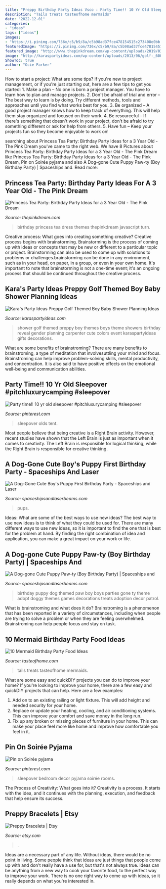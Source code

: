 ```yaml
---
title: "Preppy Birthday Party Ideas Vsco : Party Time!! 10 Yr Old Sleepover #pitchluxurycamping #sleepover"
description: "Tails treats tasteofhome mermaids"
date: "2022-12-01"
categories:
- "ideas"
tags: ["ideas"]
images:
- "https://i.pinimg.com/736x/c5/b9/8a/c5b98ad37fce478154515c273408e0bb.jpg"
featuredImage: "https://i.pinimg.com/736x/c5/b9/8a/c5b98ad37fce478154515c273408e0bb.jpg"
featured_image: "http://www.thepinkdream.com/wp-content/uploads/2019/03/71c6552d-28b1-41a1-b0b4-975e1c35d490.jpg"
image: "http://karaspartyideas.com/wp-content/uploads/2013/06/golf-_600x754.jpg"
ShowToc: true
author: "Ocie Parker"
---
```



How to start a project: What are some tips?
If you're new to project management, or if you're just starting out, here are a few tips to get you started: 1. Make a plan – No one is born a project manager. You have to learn how to plan and manage projects. 2. Don't be afraid of trial and error – The best way to learn is by doing. Try different methods, tools and approaches until you find what works best for you. 3. Be organized – A good project manager knows how to keep track of everything. This will help them stay organized and focused on their work. 4. Be resourceful – If there's something that doesn't work in your project, don't be afraid to try something different or ask for help from others. 5. Have fun – Keep your projects fun so they become enjoyable to work on!

	

		
searching about Princess Tea Party: Birthday Party Ideas for a 3 Year Old - The Pink Dream you've came to the right web. We have 8 Pictures about Princess Tea Party: Birthday Party Ideas for a 3 Year Old - The Pink Dream like Princess Tea Party: Birthday Party Ideas for a 3 Year Old - The Pink Dream, Pin on Soirée pyjama and also A Dog-gone Cute Puppy Paw-ty (Boy Birthday Party) | Spaceships and. Read more:
		
    
## Princess Tea Party: Birthday Party Ideas For A 3 Year Old - The Pink Dream

<img loading=lazy src="http://www.thepinkdream.com/wp-content/uploads/2019/03/71c6552d-28b1-41a1-b0b4-975e1c35d490.jpg" onerror="this.onerror=null;this.src='https://tse2.mm.bing.net/th?id=OIP.1yxHie2a5QDo6AmZKoV6jAHaLF&amp;pid=15.1';" alt="Princess Tea Party: Birthday Party Ideas for a 3 Year Old - The Pink Dream">

_Source: thepinkdream.com_

>birthday princess tea dress themes thepinkdream javascript turn. 

	

Creative process: What goes into creating something creative?
Creative process begins with brainstorming. Brainstorming is the process of coming up with ideas or concepts that may be new or different to a particular topic or project. Brainstorming can also be used to come up with solutions to problems or challenges.brainstorming can be done in any environment, such as in your head, on paper, in a group, or even in your own home. It's important to note that brainstorming is not a one-time event; it's an ongoing process that should be continued throughout the creative process.

    
## Kara&#039;s Party Ideas Preppy Golf Themed Boy Baby Shower Planning Ideas

<img loading=lazy src="http://karaspartyideas.com/wp-content/uploads/2013/06/golf-_600x754.jpg" onerror="this.onerror=null;this.src='https://tse4.mm.bing.net/th?id=OIP.ANiB39PB_rJg5jdWZMzmUgHaJT&amp;pid=15.1';" alt="Kara&#039;s Party Ideas Preppy Golf Themed Boy Baby Shower Planning Ideas">

_Source: karaspartyideas.com_

>shower golf themed preppy boy themes boys theme showers birthday reveal gender planning carpenter cute colors event karaspartyideas gifts decorations. 

	

What are some benefits of brainstroming?
There are many benefits to brainstroming, a type of meditation that involvesuttling your mind and focus. Brainstroming can help improve problem-solving skills, mental productivity, and concentration. It is also said to have positive effects on the emotional well-being and communication abilities.

    
## Party Time!! 10 Yr Old Sleepover #pitchluxurycamping #sleepover

<img loading=lazy src="https://i.pinimg.com/736x/66/87/e8/6687e86b40e3bbebc9a260908dee2866.jpg" onerror="this.onerror=null;this.src='https://tse1.mm.bing.net/th?id=OIP.gyPSqPisD3iE3izZ3o5p4AHaFj&amp;pid=15.1';" alt="Party time!! 10 yr old sleepover #pitchluxurycamping #sleepover">

_Source: pinterest.com_

>sleepover olds tent. 

	

Most people believe that being creative is a Right Brain activity. However, recent studies have shown that the Left Brain is just as important when it comes to creativity. The Left Brain is responsible for logical thinking, while the Right Brain is responsible for creative thinking.

    
## A Dog-Gone Cute Boy&#039;s Puppy First Birthday Party - Spaceships And Laser

<img loading=lazy src="https://spaceshipsandlaserbeams.com/wp-content/uploads/2015/09/PUPPY-BIRTHDAY-PARTY-IDEAS.jpg" onerror="this.onerror=null;this.src='https://tse3.mm.bing.net/th?id=OIP.dSpq1_TMcXOfyI3kuOxANQHaLH&amp;pid=15.1';" alt="A Dog-Gone Cute Boy&#039;s Puppy First Birthday Party - Spaceships and Laser">

_Source: spaceshipsandlaserbeams.com_

>pups. 

	

Ideas: What are some of the best ways to use new ideas?
The best way to use new ideas is to think of what they could be used for. There are many different ways to use new ideas, so it is important to find the one that is best for the problem at hand. By finding the right combination of idea and application, you can make a great impact on your work or life.

    
## A Dog-gone Cute Puppy Paw-ty (Boy Birthday Party) | Spaceships And

<img loading=lazy src="http://spaceshipsandlaserbeams.com/wp-content/uploads/2015/09/puppy-birthday-party-ideas-for-boys.jpg.jpg" onerror="this.onerror=null;this.src='https://tse4.mm.bing.net/th?id=OIP.CPJCn6r_CaEiEQaWsE2QEAHaLH&amp;pid=15.1';" alt="A Dog-gone Cute Puppy Paw-ty (Boy Birthday Party) | Spaceships and">

_Source: spaceshipsandlaserbeams.com_

>birthday puppy dog themed paw boy boys parties gone ty theme adopt doggy themes games decorations treats adoption decor patrol. 

	

What is brainstroming and what does it do?
Brainstroming is a phenomenon that has been reported in a variety of circumstances, including when people are trying to solve a problem or when they are feeling overwhelmed. Brainstroming can help people focus and stay on task.

    
## 10 Mermaid Birthday Party Food Ideas

<img loading=lazy src="https://www.tasteofhome.com/wp-content/uploads/2019/05/pretzel-rods-7-1.jpg" onerror="this.onerror=null;this.src='https://tse1.mm.bing.net/th?id=OIP.UNm2W2YapVIk7I6fCxUgtgHaHa&amp;pid=15.1';" alt="10 Mermaid Birthday Party Food Ideas">

_Source: tasteofhome.com_

>tails treats tasteofhome mermaids. 

	

What are some easy and quickDIY projects you can do to improve your home?
If you're looking to improve your home, there are a few easy and quickDIY projects that can help. Here are a few examples: 
1. Add on to an existing railing or light fixture. This will add height and needed security for your home.
2. Replace or update your heating, cooling, and air conditioning systems. This can improve your comfort and save money in the long run.
3. Fix up any broken or missing pieces of furniture in your home. This can make your place feel more like home and improve how comfortable you feel in it.

    
## Pin On Soirée Pyjama

<img loading=lazy src="https://i.pinimg.com/736x/c5/b9/8a/c5b98ad37fce478154515c273408e0bb.jpg" onerror="this.onerror=null;this.src='https://tse2.mm.bing.net/th?id=OIP._4WDK4sG4Pxtb3j69SeElQHaJ3&amp;pid=15.1';" alt="Pin on Soirée pyjama">

_Source: pinterest.com_

>sleepover bedroom decor pyjama soirée rooms. 

	

The Process of Creativity: What goes into it?
Creativity is a process. It starts with the idea, and it continues with the planning, execution, and feedback that help ensure its success.

    
## Preppy Bracelets | Etsy

<img loading=lazy src="https://i.etsystatic.com/27230174/r/il/c0ebee/3267577139/il_fullxfull.3267577139_9lpl.jpg" onerror="this.onerror=null;this.src='https://tse4.mm.bing.net/th?id=OIP.SdqMGJheMVn9VKXxCjL7PgHaJ4&amp;pid=15.1';" alt="Preppy Bracelets | Etsy">

_Source: etsy.com_

>. 

	

Ideas are a necessary part of any life. Without ideas, there would be no point in living. Some people think that ideas are just things that people come up with and don't really have a use for, but that's not always true. Ideas can be anything from a new way to cook your favorite food, to the perfect way to improve your work. There is no one right way to come up with ideas, so it really depends on what you're interested in.

